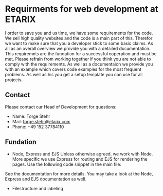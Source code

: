 # Requirments for web development at ETARIX
I order to save you and us time, we have some requirements for the code. We sell high quality websites and the code is a main part of this. Therefor we want to make sure that you a developer stick to some basic claims. As all as an overall overview we provide you with a detailed documentation. This requiremnts are the fundation for a successful coperation and must be met. Please refrain from working together if you think you are not able to comply with the requirements. As well as a documentaion we provide you with an example which covers code examples for the most frequent problems. As well as his you get a setup template you can use for all projects.

## Contact
Please contact our Head of Development for questions:
- Name: Torge Stehr
- Mail: torge.stehr@etarix.com
- Phone: +49 152 37784110


## Fundation
- Node, Express and EJS
Unless otherwise agreed, we work with Node. More specific we use Express for routing and EJS for rendering the pages. Use the following code snippet in the main file:

See the documentation for more details. You may take a look at the Node, Express and EJS documentation as well.

- Filestructure and labeling
